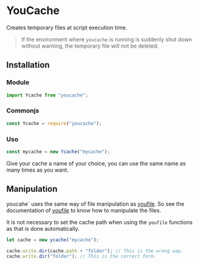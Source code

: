 # YouCache

Creates temporary files at script execution time.

> If the environment where `youcache` is running is suddenly shut down without warning, the temporary file will not be deleted.

## Installation

### Module

```js
import Ycache from "youcache";
```

### Commonjs

```js
const Ycache = require("youcache");
```

### Uso

```js
const mycache = new Ycache("mycache");
```

Give your cache a name of your choice, you can use the same name as many times as you want.

## Manipulation

youcahe` uses the same way of file manipulation as [youfile](https://github.com/FedYou/youfile). So see the documentation of [youfile](https://github.com/FedYou/youfile) to know how to manipulate the files.

It is not necessary to set the cache path when using the `youfile` functions as that is done automatically.

```js
let cache = new ycache("mycache");

cache.write.dir(cache.path + "folder"); // This is the wrong way.
cache.write.dir("folder"); // This is the correct form.
```
